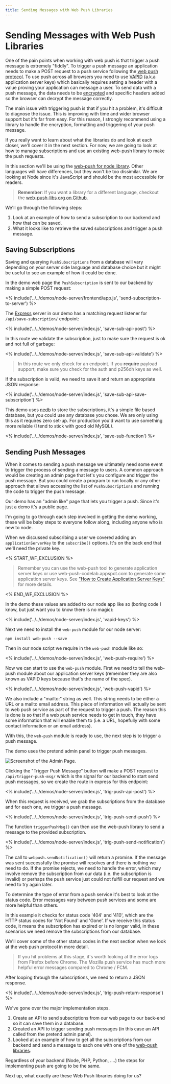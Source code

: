```yaml
---
title: Sending Messages with Web Push Libraries
---
```


# Sending Messages with Web Push Libraries

One of the pain points when working with web push is that trigger a push message is extremely "fiddly". To trigger a push message an application needs to make a POST request to a push service following the [web push protocol](https://tools.ietf.org/html/draft-ietf-webpush-protocol). To use push across all browsers you need to use [VAPID](https://tools.ietf.org/html/draft-thomson-webpush-vapid) (a.k.a application server keys) which basically requires setting a header with a value proving your application can message a user. To send data with a push message, the data needs to be [encrypted](https://tools.ietf.org/html/draft-ietf-webpush-encryption) and specific headers added so the browser can decrypt the message correctly.

The main issue with triggering push is that if you hit a problem, it's difficult to diagnose the issue. This is improving with time and wider browser support but it's far from easy. For this reason, I strongly recommend using a library to handle the encryption, formatting and triggering of your push message.

If you really want to learn about what the libraries do and look at each closer, we'll cover it in the next section. For now, we are going to look at how to manage subscriptions and use an existing web-push library to make the push requests.

In this section we'll be using the [ web-push for node library](https://github.com/web-push-libs/web-push). Other languages will have differences, but they won't be too dissimilar. We are looking at Node since it's JavaScript and should be the most accessible for readers.

> **Remember**: If you want a library for a different language, checkout the [web-push-libs org on Github](https://github.com/web-push-libs/).

We'll go through the following steps:

1. Look at an example of how to send a subscription to our backend
and how that can be saved.
1. What it looks like to retrieve the saved subscriptions and trigger a push
message.

## Saving Subscriptions

Saving and querying `PushSubscriptions` from a database will vary depending on
your server side language and database choice but it might be useful to see
an example of how it could be done.

In the demo web page the `PushSubscription` is sent to our backend by making a simple POST request:

<% include('../../demos/node-server/frontend/app.js', 'send-subscription-to-server') %>

The [Express](http://expressjs.com/) server in our demo has a matching request listener for `/api/save-subscription/` endpoint:

<% include('../../demos/node-server/index.js', 'save-sub-api-post') %>

In this route we validate the subscription, just to make sure the request is ok and not full of garbage:

<% include('../../demos/node-server/index.js', 'save-sub-api-validate') %>

> In this route we only check for an endpoint. If you **require** payload support, make sure you check for the auth and p256dh keys as well.

If the subscription is valid, we need to save it and return an appropriate
JSON response:

<% include('../../demos/node-server/index.js', 'save-sub-api-save-subscription') %>

This demo uses [nedb](https://github.com/louischatriot/nedb) to store the subscriptions, it's a simple file based database, but you could use any database you chose. We are only using this as it requires zero set-up. For production you'd want to use something more reliable (I tend to stick with good old MySQL).

<% include('../../demos/node-server/index.js', 'save-sub-function') %>

## Sending Push Messages

When it comes to sending a push message we ultimately need some event to trigger the process of sending a message to users. A common approach would be creating an admin page that let's you configure and trigger the push message. But you could create a program to run locally or any other approach that allows accessing the list of `PushSubscriptions` and running the code to trigger the push message.

Our demo has an "admin like" page that lets you trigger a push. Since it's just a demo it's a public page.

I'm going to go through each step involved in getting the demo working, these will be baby steps to everyone follow along, including anyone who is new to node.

When we discussed subscribing a user we covered adding an `applicationServerKey` to the `subscribe()` options. It's on the back end that we'll need the private key.

<% START_WF_EXCLUSION %>

> Remember you can use the web-push tool to generate application server keys or use web-push-codelab.appspot.com to generate some application server keys. See ["How to Create Application Server Keys"](/chapter-02/01-subscribing-a-user/#how-to-create-application-server-keys) for more details.

<% END_WF_EXCLUSION %>

In the demo these values are added to our node app like so (boring code I know, but just want you to know there is no magic):

<% include('../../demos/node-server/index.js', 'vapid-keys') %>

Next we need to install the `web-push` module for our node server:

    npm install web-push --save

Then in our node script we require in the `web-push` module
like so:

<% include('../../demos/node-server/index.js', 'web-push-require') %>

Now we can start to use the `web-push` module. First we need to tell the web-push module about our application server keys (remember they are also known as VAPID keys because that's the name of the spec).

<% include('../../demos/node-server/index.js', 'web-push-vapid') %>

We also include a "mailto:" string as well. This string needs to be either a URL or a mailto email address. This piece of information will actually be sent to web push service as part of the request to trigger a push. The reason this is done is so that if a web push service needs to get in touch, they have some information that will enable them to (i.e. a URL, hopefully with some contact information or an email address).

With this, the `web-push` module is ready to use, the next step is to trigger a push message.

The demo uses the pretend admin panel to trigger push messages.

![Screenshot of the Admin Page.](/images/demo-admin-page.png)

Clicking the "Trigger Push Message" button will make a POST request to `/api/trigger-push-msg/` which is the signal for our backend to start send push messages, so we create the route in express for this endpoint:

<% include('../../demos/node-server/index.js', 'trig-push-api-post') %>

When this request is received, we grab the subscriptions from the database and
for each one, we trigger a push message.

<% include('../../demos/node-server/index.js', 'trig-push-send-push') %>

The function `triggerPushMsg()` can then use the web-push library to send a message to the provided subscription.

<% include('../../demos/node-server/index.js', 'trig-push-send-notification') %>

The call to `webpush.sendNotification()` will return a promise. If the message was sent successfully the promise will resolves and there is nothing we need to do. If the promise rejects, we need to handle the error, which may involve remove the subscription from our data (i.e. the subscription is invalid) or perhaps the push service just could not fulfill our request and we need to try again later.

To determine the type of error from a push service it's best to look at the status code. Error messages vary between push services and some are more helpful than others.

In this example it checks for status code '404' and '410', which are the HTTP status codes for 'Not Found' and 'Gone'. If we receive this status code, it means the subscription has expired or is no longer valid, in these scenarios we need remove the subscriptions from our database.

We'll cover some of the other status codes in the next section when we look at the web push protocol in more detail.

> If you hit problems at this stage, it's worth looking at the error logs from Firefox before Chrome. The Mozilla push service has much more helpful error messages compared to Chrome / FCM.

After looping through the subscriptions, we need to return a JSON response.

<% include('../../demos/node-server/index.js', 'trig-push-return-response') %>

We've gone over the major implementation steps.

1. Create an API to send subscriptions from our web page to our back-end so it can save them in a database.
1. Created an API to trigger sending push messages (in this case an API called from the pretend admin panel).
1. Looked at an example of how to get all the subscriptions from our backend
and send a message to each one with one of the [web-push libraries](https://github.com/web-push-libs/).

Regardless of your backend (Node, PHP, Python, ....) the steps for implementing push are going to be the same.

Next up, what exactly are these Web Push libraries doing for us?
